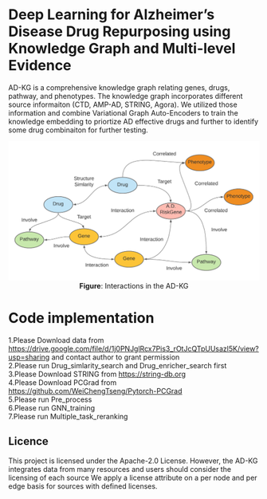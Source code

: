 # Deep Learning for Alzheimer’s Disease Drug Repurposing using Knowledge Graph and Multi-level Evidence 
AD-KG is a comprehensive knowledge graph relating genes, drugs, pathway, and phenotypes. The knowledge graph incorporates different source informaiton (CTD, AMP-AD, STRING, Agora). We utilized those information and combine Variational Graph Auto-Encoders to train the knowledge embedding to priortize AD effective drugs and further to identify some drug combinaiton for further testing.
<p align="center">
  <img src="AD-KG-relation-map.png" alt="DRKG schema" width="600">
  <br>
  <b>Figure</b>: Interactions in the AD-KG
</p>	

# Code implementation	#
1.Please Download data from https://drive.google.com/file/d/1j0PNJglRcx7Pis3_rOtJcQTpUUsazl5K/view?usp=sharing and contact author to grant permission \
2.Please run Drug_simlarity_search and Drug_enricher_search first\
3.Please Download STRING from https://string-db.org \
4.Please Download PCGrad from https://github.com/WeiChengTseng/Pytorch-PCGrad \
5.Please run Pre_process \
6.Please run GNN_training \
7.Please run Multiple_task_reranking 

## Licence
This project is licensed under the Apache-2.0 License. However, the AD-KG integrates data from many resources and users should consider the licensing of each source We apply a license attribute on a per node and per edge basis for sources with defined licenses. 
